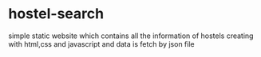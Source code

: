# hostel-search
simple static website which contains all the information of hostels creating with html,css and javascript and data is fetch by json file 
